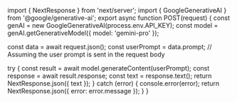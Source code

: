 import { NextResponse } from 'next/server';
import { GoogleGenerativeAI } from '@google/generative-ai';
export async function POST(request) {
  const genAI = new GoogleGenerativeAI(process.env.API_KEY);
  const model = genAI.getGenerativeModel({ model: 'gemini-pro' });

  const data = await request.json();
  const userPrompt = data.prompt; // Assuming the user prompt is sent in the request body

  try {
    const result = await model.generateContent(userPrompt);
    const response = await result.response;
    const text = response.text();
    return NextResponse.json({ text });
  } catch (error) {
    console.error(error);
    return NextResponse.json({ error: error.message });
  }
}